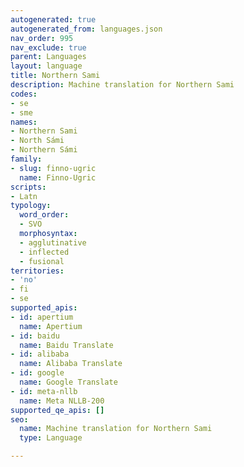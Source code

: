 ```yaml
---
autogenerated: true
autogenerated_from: languages.json
nav_order: 995
nav_exclude: true
parent: Languages
layout: language
title: Northern Sami
description: Machine translation for Northern Sami
codes:
- se
- sme
names:
- Northern Sami
- North Sámi
- Northern Sámi
family:
- slug: finno-ugric
  name: Finno-Ugric
scripts:
- Latn
typology:
  word_order:
  - SVO
  morphosyntax:
  - agglutinative
  - inflected
  - fusional
territories:
- 'no'
- fi
- se
supported_apis:
- id: apertium
  name: Apertium
- id: baidu
  name: Baidu Translate
- id: alibaba
  name: Alibaba Translate
- id: google
  name: Google Translate
- id: meta-nllb
  name: Meta NLLB-200
supported_qe_apis: []
seo:
  name: Machine translation for Northern Sami
  type: Language

---
```


